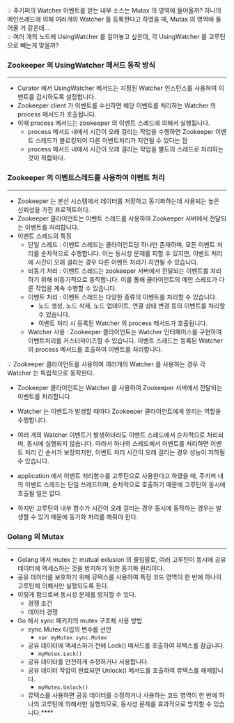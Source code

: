 <aside>
💡 주키퍼의 Watcher 이벤트를 받는 내부 소스는 Mutax 의 영역에 들어올까?
하나의 메인쓰레드에 의해 여러개의 Watcher 를 등록한다고 하였을 때,
Mutax 의 영역에 들어올 거 같은데…

</aside>

<aside>
💡 여러 개의 노드에 UsingWatcher 를 걸어놓고 싶은데, 각 UsingWatcher 를 고루틴으로 빼는게 맞을까?

</aside>

### Zookeeper 의 UsingWatcher 메서드 동작 방식

---

- Curator 에서 UsingWatcher 메서드는 지정된 Watcher 인스턴스를 사용하여 이벤트를 감시하도록 설정합니다.
- Zookeeper client 가 이벤트를 수신하면 해당 이벤트를 처리하는 Watcher 의 process 메서드가 호출됩니다.
- 이때 process 메서드는 zookeeper 의 이벤트 스레드에 의해서 실행됩니다.
    - process 메서드 내에서 시간이 오래 걸리는 작업을 수행하면 Zookeeper 이벤트 스레드가 블로킹되어 다른 이벤트처리가 지연될 수 있다는 점
    - process 메서드 내에서 시간이 오래 걸리는 작업을 별도의 스레드로 처리하는 것이 적합하다.

### Zookeeper 의 이벤트스레드를 사용하여 이벤트 처리

---

- Zookeeper 는 분산 시스템에서 데이터를 저장하고 동기화하는데 사용되는 높은 신뢰성을 가진 프로젝트이다.
- Zookeeper 클라이언트는 이벤트 스레드를 사용하여 Zookeeper 서버에서 전달되는 이벤트를 처리합니다.
- 이벤트 스레드의 특징
    - 단일 스레드 : 이벤트 스레드는 클라이언트당 하나만 존재하며, 모든 이벤트 처리를 순차적으로 수행합니다. 이는 동시성 문제를 피할 수 있지만, 이벤트 처리에 시간이 오래 걸리는 경우 다른 이벤트 처리가 지연될 수 있습니다.
    - 비동기 처리 : 이벤트 스레드는 zookeeper 서버에서 전달되는 이벤트를 처리하기 위해 비동기적으로 동작합니다. 이를 통해 클라이언트의 메인 스레드가 다른 작업을 계속 수행할 수 있습니다.
    - 이벤트 처리 : 이벤트 스레드는 다양한 종류의 이벤트를 처리할 수 있습니다.
        - 노드 생성, 노드 삭제, 노드 업데이트, 연결 상태 변경 등의 이벤트를 처리할 수 있습니다.
        - 이벤트 처리 시 등록된 Watcher 의 process 메서드가 호출됩니다.
    - Watcher 사용 : Zookeeper 클라이언트는 Watcher 인터페이스를 구현하여 이벤트처리를 커스터마이즈할 수 있습니다. 이벤트 스레드는 등록된 Watcher 의 process 메서드를 호출하여 이벤트를 처리합니다.

<aside>
💡 Zookeeper 클라이언트를 사용하여 여러개의 Watcher 를 사용하는 경우 각 Watcher 는 독립적으로 동작한다.

</aside>

- Zookeeper 클라이언트는 Watcher 를 사용하여 Zookeeper 서버에서 전달되는 이벤트를 처리합니다.
- Watcher 는 이벤트가 발생할 때마다 Zookeeper 클라이언트에게 알리는 역할을 수행합니다.
- 여러 개의 Watcher 이벤트가 발생하더라도 이벤트 스레드에서 순차적으로 처리되며, 동시에 실행되지 않습니다. 따라서 하나의 스레드에서 이벤트를 처리하면 이벤트 처리 간 순서가 보장되지만, 이벤트 처리 시간이 오래 걸리는 경우 성능이 저하될 수 있습니다.

- application 에서 이벤트 처리함수를 고루틴으로 사용한다고 하였을 때, 주키퍼 내의 이벤트 스레드는 단일 쓰레드이며, 순차적으로 호출하기 때문에 고루틴이 동시에 호출될 일은 없다.
- 하지만 고루틴의 내부 함수가 시간이 오래 걸리는 경우 동시에 동작하는 경우는 발생할 수 있기 때문에 동기화 처리를 해줘야 한다.

### Golang 의 Mutax

---

- Golang 에서 mutex 는 mutual exlusion 의 줄임말로, 여러 고루틴이 동시에 공유 데이터에 액세스하는 것을 방지하기 위한 동기화 원리이다.
- 공유 데이터를 보호하기 위해 뮤택스를 사용하여 특정 코드 영역이 한 번에 하나의 고루틴에 의해서만 실행되도록 한다.
- 이렇게 함으로써 동시성 문제를 방지할 수 있다.
    - 경쟁 조건
    - 데이터 경쟁
- Go 에서 sync 패키지의 mutex 구조체 사용 방법
    - sync.Mutex 타입의 변수를 선언
        - `var myMutex sync.Mutex`
    - 공유 데이터에 액세스하기 전에 Lock() 메서드를 호출하여 뮤텍스를 잠급니다.
        - `myMutex.Lock()`
    - 공유 데이터를 안전하게 수정하거나 사용합니다.
    - 공유 데이터 작업이 완료되면 Unlock() 메서드를 호출하여 뮤텍스를 해제합니다.
        - `myMutex.Unlock()`
    - 뮤텍스를 사용하면 공유 데이터를 수정하거나 사용하는 코드 영역이 한 번에 하나의 고루틴에 의해서만 실행되므로, 동시성 문제를 효과적으로 방지할 수 있습니다.****